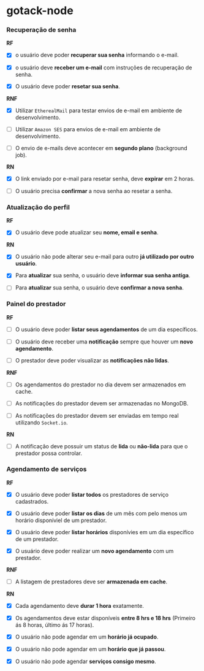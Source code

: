 # gotack-node

### Recuperação de senha

**RF**

- [x] o usuário deve poder **recuperar sua senha** informando o e-mail.

- [x] o usuário deve **receber um e-mail** com instruções de recuperação de senha.

- [x] O usuário deve poder **resetar sua senha**.

**RNF**

- [x] Utilizar `EtherealMail` para testar envios de e-mail em ambiente de desenvolvimento.

- [ ] Utilizar `Amazon SES` para envios de e-mail em ambiente de desenvolvimento.

- [ ] O envio de e-mails deve acontecer em **segundo plano** (background job).

**RN**

- [x] O link enviado por e-mail para resetar senha, deve **expirar** em 2 horas.

- [ ] O usuário precisa **confirmar** a nova senha ao resetar a senha.


### Atualização do perfil

**RF**

- [x] O usuário deve pode atualizar seu **nome, email e senha**.

**RN**

- [x] O usuário não pode alterar seu e-mail para outro **já utilizado por outro usuário**.

- [x] Para **atualizar** sua senha, o usuário deve **informar sua senha antiga**.

- [ ] Para **atualizar** sua senha, o usuário deve **confirmar a nova senha**.

### Painel do prestador

**RF**

- [ ] O usuário deve poder **listar seus agendamentos** de um dia específicos.

- [ ] O usuário deve receber uma **notificação** sempre que houver um **novo agendamento**.

- [ ] O prestador deve poder visualizar as **notificações não lidas**.

**RNF**

- [ ] Os agendamentos do prestador no dia devem ser armazenados em cache.

- [ ] As notificações do prestador devem ser armazenadas no MongoDB.

- [ ] As notificações do prestador devem ser enviadas em tempo real utilizando `Socket.io`.

**RN**

- [ ] A notificação deve possuir um status de **lida** ou **não-lida** para que o prestador possa controlar.


### Agendamento de serviços

**RF**

- [x] O usuário deve poder **listar todos** os prestadores de serviço cadastrados.

- [x] O usuário deve poder **listar os dias** de um mês com pelo menos um horário disponíviel de um prestador.

- [x] O usuário deve poder **listar horários** disponívies em um dia específico de um prestador.

- [x] O usuário deve poder realizar um **novo agendamento** com um prestador.

**RNF**

- [ ] A listagem de prestadores deve ser **armazenada em cache**.

**RN**

- [x] Cada agendamento deve **durar 1 hora** exatamente.

- [x] Os agendamentos deve estar disponíveis **entre 8 hrs e 18 hrs** (Primeiro ás 8 horas, último ás 17 horas).

- [x] O usuário não pode agendar em um **horário já ocupado**.

- [x] O usuário não pode agendar em um **horário que já passou**.

- [x] O usuário não pode agendar **serviços consigo mesmo**.
